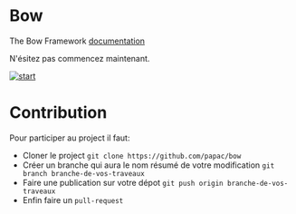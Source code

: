 # Bow
The Bow Framework [documentation](http://papac.github.com)

N'ésitez pas commencez maintenant.

[![start](http://papac.github.com/public/img/1382900391.gif "start vap framework")](http://papac.github.com)

# Contribution

Pour participer au project il faut:

+ Cloner le project `git clone https://github.com/papac/bow`
+ Créer un branche qui aura le nom résumé de votre modification `git branch branche-de-vos-traveaux`
+ Faire une publication sur votre dépot `git push origin branche-de-vos-traveaux`
+ Enfin faire un `pull-request`